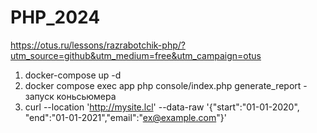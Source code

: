 # PHP_2024

https://otus.ru/lessons/razrabotchik-php/?utm_source=github&utm_medium=free&utm_campaign=otus


1. docker-compose up -d
2. docker compose exec app php console/index.php generate_report - запуск коньсьюмера
3. curl --location 'http://mysite.lcl' --data-raw '{"start":"01-01-2020", "end":"01-01-2021","email":"ex@example.com"}'
